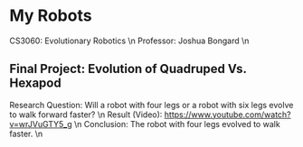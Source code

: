 # My Robots
CS3060: Evolutionary Robotics \n
Professor: Joshua Bongard \n
## Final Project: Evolution of Quadruped Vs. Hexapod
Research Question: Will a robot with four legs or a robot with six legs evolve to walk forward faster? \n
Result (Video): https://www.youtube.com/watch?v=wrJVuGTY5_g \n
Conclusion: The robot with four legs evolved to walk faster. \n
